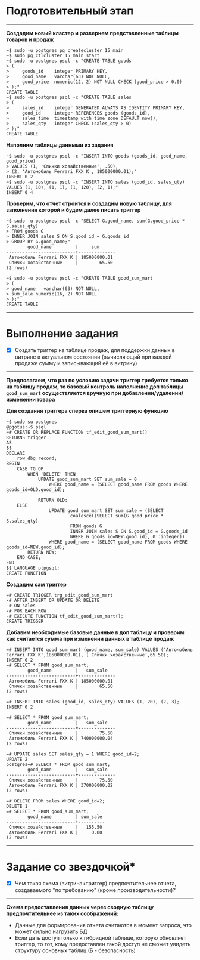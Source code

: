 # Подготовительный этап
___
**Создадим новый кластер и развернем представленные таблицы товаров и продаж**
```commandline
~$ sudo -u postgres pg_createcluster 15 main
~$ sudo pg_ctlcluster 15 main start
~$ sudo -u postgres psql -c "CREATE TABLE goods
> (
>     goods_id    integer PRIMARY KEY,
>     good_name   varchar(63) NOT NULL,
>     good_price  numeric(12, 2) NOT NULL CHECK (good_price > 0.0)
> );"
CREATE TABLE
~$ sudo -u postgres psql -c "CREATE TABLE sales
> (
>     sales_id    integer GENERATED ALWAYS AS IDENTITY PRIMARY KEY,
>     good_id     integer REFERENCES goods (goods_id),
>     sales_time  timestamp with time zone DEFAULT now(),
>     sales_qty   integer CHECK (sales_qty > 0)
> );"
CREATE TABLE
```
**Наполним таблицы данными из задания**
```commandline
~$ sudo -u postgres psql -c "INSERT INTO goods (goods_id, good_name, good_price)
> VALUES (1, 'Спички хозайственные', .50),
> (2, 'Автомобиль Ferrari FXX K', 185000000.01);"
INSERT 0 2
~$ sudo -u postgres psql -c "INSERT INTO sales (good_id, sales_qty) VALUES (1, 10), (1, 1), (1, 120), (2, 1);"
INSERT 0 4
```
**Проверим, что отчет строится и создадим новую таблицу, для заполнения которой и будем далее писать триггер**
```commandline
~$ sudo -u postgres psql -c "SELECT G.good_name, sum(G.good_price * S.sales_qty)
> FROM goods G
> INNER JOIN sales S ON S.good_id = G.goods_id
> GROUP BY G.good_name;"
        good_name         |     sum
--------------------------+--------------
 Автомобиль Ferrari FXX K | 185000000.01
 Спички хозайственные     |        65.50
(2 rows)

~$ sudo -u postgres psql -c "CREATE TABLE good_sum_mart
> (
> good_name   varchar(63) NOT NULL,
> sum_sale numeric(16, 2) NOT NULL
> );"
CREATE TABLE
```
___
# Выполнение задания
- [x] Создать триггер на таблице продаж, для поддержки данных в витрине в актуальном состоянии 
(вычисляющий при каждой продаже сумму и записывающий её в витрину)
___
**Предполагаем, что раз по условию задачи триггер требуется только на таблицу продаж, то базовый контроль
наполнение доп таблицы `good_sum_mart` осуществляется вручную при добавлении/удалении/изменении товара**

**Для создания триггера сперва опишем триггерную функцию**
```commandline
~$ sudo su postgres
@pgotus:~$ psql
=# CREATE OR REPLACE FUNCTION tf_edit_good_sum_mart()
RETURNS trigger
AS
$$
DECLARE
    row_dbg record;
BEGIN
    CASE TG_OP
		WHEN 'DELETE' THEN
            UPDATE good_sum_mart SET sum_sale = 0 
				WHERE good_name = (SELECT good_name FROM goods WHERE goods_id=OLD.good_id);

            RETURN OLD;
    ELSE 
				UPDATE good_sum_mart SET sum_sale = (SELECT 
                        coalesce((SELECT sum(G.good_price * S.sales_qty)              
                        FROM goods G
                        INNER JOIN sales S ON S.good_id = G.goods_id
                        WHERE G.goods_id=NEW.good_id), 0::integer)) 
				WHERE good_name = (SELECT good_name FROM goods WHERE goods_id=NEW.good_id); 
		RETURN NEW;
	END CASE;
END
$$ LANGUAGE plpgsql;
CREATE FUNCTION
```
**Создадим сам триггер**
```commandline
=# CREATE TRIGGER trg_edit_good_sum_mart
-# AFTER INSERT OR UPDATE OR DELETE
-# ON sales
-# FOR EACH ROW
-# EXECUTE FUNCTION tf_edit_good_sum_mart();
CREATE TRIGGER
```

**Добавим необходимые базовые данные в доп таблицу и проверим как считается сумма при изменении данных в таблице продаж**

```commandline
=# INSERT INTO good_sum_mart (good_name, sum_sale) VALUES ('Автомобиль Ferrari FXX K',185000000.01), ('Спички хозайственные',65.50);
INSERT 0 2
=# SELECT * FROM good_sum_mart;
        good_name         |   sum_sale
--------------------------+--------------
 Автомобиль Ferrari FXX K | 185000000.01
 Спички хозайственные     |        65.50
(2 rows)

=# INSERT INTO sales (good_id, sales_qty) VALUES (1, 20), (2, 3);       
INSERT 0 2

=# SELECT * FROM good_sum_mart;
        good_name         |   sum_sale
--------------------------+--------------
 Спички хозайственные     |        75.50
 Автомобиль Ferrari FXX K | 740000000.04
(2 rows)

=# UPDATE sales SET sales_qty = 1 WHERE good_id=2;
UPDATE 2
postgres=# SELECT * FROM good_sum_mart;
        good_name         |   sum_sale
--------------------------+--------------
 Спички хозайственные     |        75.50
 Автомобиль Ferrari FXX K | 370000000.02
(2 rows)

=# DELETE FROM sales WHERE good_id=2;
DELETE 1
=# SELECT * FROM good_sum_mart;
        good_name         | sum_sale
--------------------------+----------
 Спички хозайственные     |   155.50
 Автомобиль Ferrari FXX K |     0.00
(2 rows)
```
___

# Задание со звездочкой*
- [x] Чем такая схема (витрина+триггер) предпочтительнее отчета, создаваемого "по требованию" (кроме производительности)?

___
**Схема предоставления данных через сводную таблицу предпочтительнее из таких соображений:**
- Данные для формирования отчета считаются в момент запроса, что может сильно нагрузить БД
- Если дать доступ только к гибридной таблице, которую обновляет триггер, то тот, кому предоставлен такой доступ не 
сможет увидеть структуру основных таблиц (Б - безопасность)